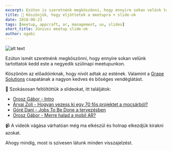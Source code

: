 ```yaml
---
excerpt: Ezúton is szeretnénk megköszönni, hogy ennyire sokan velünk tartottatok kedd este a negyedik szülinapi meetupunkon.
title: 🤩 Köszönjük, hogy eljöttetek a meetupra + slide-ok
date: 2018-06-23
tags: [meetup, appcraft, ar, management, ux, slides]
short_title: Júniusi meetup slide-ok
author: ogabi
---
```


![alt text](https://appcraft.hu/assets/img/meetup-2018-june-19-01.png)

Ezúton ismét szeretnénk megköszönni, hogy ennyire sokan velünk tartottatok kedd este a negyedik szülinapi meetupunkon.

Köszönöm az előadóinknak, hogy nívót adtak az estének. Valamint a [Grape Solutions](http://bit.ly/acm-18june-sponsor) csapatának a nagyon kedves és bőséges vendéglátást.

🔖 Szokásosan feltöltöttük a slideokat, itt találjátok:
- [Orosz Gábor - Intro](http://bit.ly/acm-18june-ppt-01)
- [Árvai Zoli - Hogyan vezess ki egy 70 fős projektet a mocsárból?](http://bit.ly/acm-18june-ppt-02)
- [Góré Dani - Jobs To Be Done a tervezésben](http://bit.ly/acm-18june-ppt-03)
- [Orosz Gábor - Merre halad a mobil AR?](http://bit.ly/acm-18june-ppt-04)

📹 A videók vágása várhatóan még ma elkészül és holnap elkezdjük kirakni azokat.

Ahogy mindig, most is szívesen látunk minden visszajelzést.
